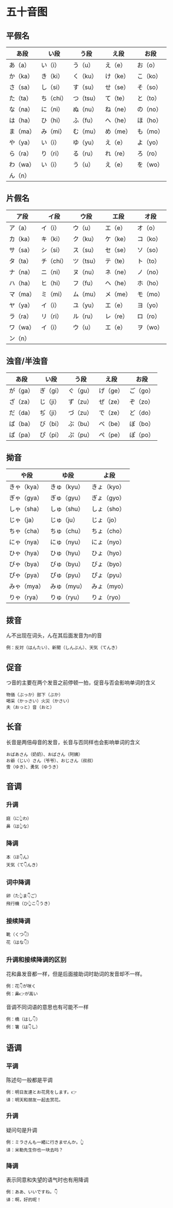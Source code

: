 # 五十音图

## 平假名

| あ段 | い段 | う段 | え段 | お段 |
| ---- | ---- | ---- | ---- | ---- |
| あ（a） | い（i） | う（u） | え（e） | お（o） |
| か（ka） | き（ki） | く（ku） | け（ke） | こ（ko） |
| さ（sa） | し（si） | す（su） | せ（se） | そ（so） |
| た（ta） | ち（chi） | つ（tsu） | て（te） | と（to） |
| な（na） | に（ni） | ぬ（nu） | ね（ne） | の（no） |
| は（ha） | ひ（hi） | ふ（fu） | へ（he） | ほ（ho） |
| ま（ma） | み（mi） | む（mu） | め（me） | も（mo） |
| や（ya） | い（i） | ゆ（yu） | え（e） | よ（yo） |
| ら（ra） | り（ri） |る（ru） | れ（re） | ろ（ro） |
| わ（wa） | い（i） | う（u） | え（e） | を（wo） |
| ん（n） | | | | |

## 片假名

| ア段 | イ段 | ウ段 | エ段 | オ段 |
| ---- | ---- | ---- | ---- | ---- |
| ア（a） | イ（i） | ウ（u） | エ（e） | オ（o） |
| カ（ka） | キ（ki） | ク（ku） | ケ（ke） | コ（ko） |
| サ（sa） | シ（si） | ス（su） | セ（se） | ソ（so） |
| タ（ta） | チ（chi） | ツ（tsu） | テ（te） | ト（to） |
| ナ（na） | ニ（ni） | ヌ（nu） | ネ（ne） | ノ（no） |
| ハ（ha） | ヒ（hi） | フ（fu） | ヘ（he） | ホ（ho） |
| マ（ma） | ミ（mi） | ム（mu） | メ（me） | モ（mo） |
| ヤ（ya） | イ（i） | ユ（yu） | エ（e） | ヨ（yo） |
| ラ（ra） | リ（ri） | ル（ru） | レ（re） | ロ（ro） |
| ワ（wa） | イ（i） | ウ（u） | エ（e） | ヲ（wo） |
| ン（n） | | | | |

## 浊音/半浊音

| あ段 | い段 | う段 | え段 | お段 |
| ---- | ---- | ---- | ---- | ---- |
| が（ga） | ぎ（gi） | ぐ（gu） | げ（ge） | ご（go） |
| ざ（za） | じ（ji） | ず（zu） | ぜ（ze） | ぞ（zo） |
| だ（da） | ぢ（ji） | づ（zu） | で（ze） | ど（do） |
| ば（ba） | び（bi） | ぶ（bu） | べ（be） | ぼ（bo） |
| ぱ（pa） | ぴ（pi） | ぷ（pu） | ぺ（pe） | ぽ（po） |

## 拗音

| や段 | ゆ段 | よ段 |
| ---- | ---- | ---- |
| きゃ（kya） | きゅ（kyu） | きょ（kyo） |
| ぎゃ（gya） | ぎゅ（gyu） | ぎょ（gyo） |
| しゃ（sha） | しゅ（shu） | しょ（sho） |
| じゃ（ja） | じゅ（ju） | じょ（jo） |
| ちゃ（cha） | ちゅ（chu） | ちょ（cho） |
| にゃ（nya） | にゅ（nyu） | にょ（nyo） |
| ひゃ（hya） | ひゅ（hyu） | ひょ（hyo） |
| びゃ（bya） | びゅ（byu） | びょ（byo） |
| ぴゃ（pya） | ぴゅ（pyu） | ぴょ（pyu） |
| みゃ（mya） | みゅ（myu） | みょ（myo） |
| りゃ（rya） | りゅ（ryu） | りょ（ryo） |

## 拨音

ん不出现在词头，ん在其后面发音为n的音

```
例：反対（はんたい）、新聞（しんぶん）、天気（てんき）
```

## 促音

つ音的主要在两个发音之前停顿一拍，促音与否会影响单词的含义

```
物価（ぶっか）部下（ぶか）
喝采（かっさい）火災（かさい）
夫（おっと）音（おと）
```

## 长音

长音是两倍母音的发音，长音与否同样也会影响单词的含义

```
おばあさん（奶奶）、おばさん（阿姨）
お爺（じい）さん（爷爷）、おじさん（叔叔）
雪（ゆき）、勇気（ゆうき）
```

## 音调

### 升调

```
庭（に👆わ）
鼻（は👆な）
```

### 降调

```
本（ほ👇ん）
天気（て👇んき）
```

### 词中降调

```
卵（た👆ま👇ご）
飛行機（ひ👆こ👇うき）
```

### 接续降调

```
靴（くつ👇）
花（はな👇）
```

### 升调和接续降调的区别

花和鼻发音都一样，但是后面接助词时助词的发音却不一样。

```
例：花👇が咲く
例：鼻👉が高い
```

音调不同词语的意思也有可能不一样

```
例：橋（はし👇）
例：箸（は👇し）
```

## 语调

### 平调

陈述句一般都是平调

```
例：明日友達とお花見をします。👉
译：明天和朋友一起去赏花。
```

### 升调

疑问句是升调

```
例：ミラさんも一緒に行きませんか。👆
译：米勒先生你也一块去吗？
```

### 降调

表示同意和失望的语气时也有用降调

```
例：ああ、いいですね。👇
译：啊，好的呢！
```